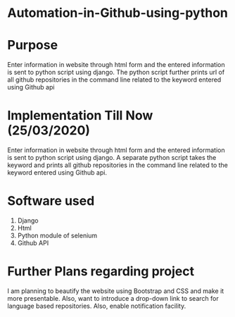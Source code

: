 # Automation-in-Github-using-python
# Purpose
Enter information in website through html form and the entered information is sent to python script using django. The python script further prints url of all github repositories in the command line related to the keyword entered using Github api

# Implementation Till Now (25/03/2020)
Enter information in website through html form and the entered information is sent to python script using django.
A separate python script takes the keyword and prints all github repositories in the command line related to the keyword entered using Github api.  

# Software used

1. Django  
2. Html  
3. Python module of selenium
4. Github API

# Further Plans regarding project

I am planning to beautify the website using Bootstrap and CSS and make it more presentable. Also, want to introduce a drop-down link to search for language based repositories. Also, enable notification facility.

